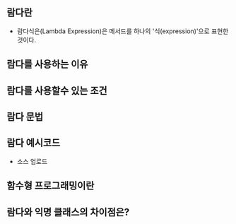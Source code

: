 ## 람다란
+ 람다식은(Lambda Expression)은 메서드를 하나의 '식(expression)'으로 표현한 것이다.
  
## 람다를 사용하는 이유

## 람다를 사용할수 있는 조건

## 람다 문법

## 람다 예시코드
+ 소스 업로드

## 함수형 프로그래밍이란

## 람다와 익명 클래스의 차이점은?